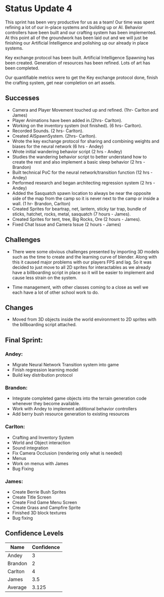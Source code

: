 # Status Update 4

This sprint has been very productive for us as a team! Our time was spent refining a lot of our in-place systems and building up or AI. Behavior controllers have been built and our crafting system has been implemented. At this point all of the groundwork has been laid out and we will just be finishing our Artificial Intelligence and polishing up our already in place systems.

Key exchange protocol has been built. Artificial Intelligence Spawning has been created. Generation of resources has been refined. Lots of art has been completed.

Our quantifiable metrics were to get the Key exchange protocol done, finish the crafting system, get near completion on art assets.

## Successes
-	Camera and Player Movement touched up and refined. (1hr- Carlton and James)
-	Player Animations have been added in.(2hrs- Carlton).
-	Working on the inventory system (not finished). (6 hrs- Carlton).
-	Recorded Sounds. (2 hrs- Carlton).
-	Created AISpawnSystem. (2hrs- Carlton).
-	Wrote the key exchange protocol for sharing and combining weights and biases for the neural network (6 hrs - Andey)
-	Wrote initial wandering behavior script (2 hrs - Andey)
-	Studies the wandering behavior script to better understand how to create the rest and also implement a basic sleep behavior (2 hrs -Brandon)
-	Built technical PoC for the neural network/transition function (12 hrs - Andey)
-	Performed research and began architecting regression system (2 hrs - Andey)
-	Added the Sasquatch spawn location to always be near the opposite side of the map from the camp so it is never next to the camp or inside a wall. (1 hr- Brandon, Carlton)
-	Created Sprites for beartrap, net, lantern, sticky tar trap, bundle of sticks, hatchet, rocks, metal, sasquatch (7 hours - James).
-	Created Sprites for tent, tree, Big Rocks, Ore (2 hours - James). 
-	Fixed Chat Issue and Camera Issue (2 hours - James)

## Challenges

-	There were some obvious challenges presented by importing 3D models such as the time to create and the learning curve of blender. Along with this it caused major problems with our players FPS and lag. So it was decided to just move to all 2D sprites for interactables as we already have a billboarding script in place so it will be easier to implement and cause less strain on the system.

-	Time management, with other classes coming to a close as well we each have a lot of other school work to do.


## Changes
- Moved from 3D objects inside the world environment to 2D sprites with the billboarding script attached.

## Final Sprint:
### Andey:
- Migrate Neural Network Transition system into game
- Finish regression learning model
- Build key distribution protocol

### Brandon:
- Integrate completed game objects into the terrain generation code whenever they become available.
- Work with Andey to implement additional behavior controllers
- Add berry bush resource generation to existing resources

### Carlton:
-	Crafting and Inventory System 
-	World and Object interaction
-	Sound integration
-	Fix Camera Occlusion (rendering only what is needed)
-	Menus
-	Work on menus with James
-	Bug Fixing 

### James:
-	Create Berrie Bush Sprites
-	Create Title Screen
-	Create Find Game Menu Screen
-	Create Grass and Campfire Sprite
-	Finished 3D block textures
-	Bug fixing

## Confidence Levels
| Name | Confidence |
|---|---|
|Andey|3|
|Brandon|2|
|Carlton|4|
|James|3.5|
|Average|3.125|
